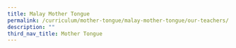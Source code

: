 ```yaml
---
title: Malay Mother Tongue
permalink: /curriculum/mother-tongue/malay-mother-tongue/our-teachers/
description: ""
third_nav_title: Mother Tongue
---
```

